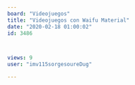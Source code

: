 ```yaml
---
board: "Videojuegos"
title: "Videojuegos con Waifu Material"
date: "2020-02-18 01:00:02"
id: 3486



views: 9
user: "imv115sorgesoureDug"

---
```

